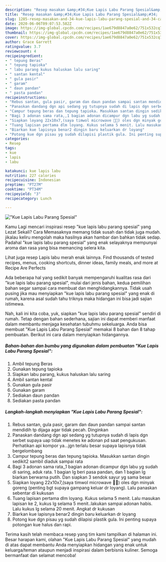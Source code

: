 ```yaml
---
description: "Resep masakan &amp;#34;Kue Lapis Labu Parang Spesial&amp;#34; | Cara Membuat &amp;#34;Kue Lapis Labu Parang Spesial&amp;#34; Yang Bikin Ngiler"
title: "Resep masakan &amp;#34;Kue Lapis Labu Parang Spesial&amp;#34; | Cara Membuat &amp;#34;Kue Lapis Labu Parang Spesial&amp;#34; Yang Bikin Ngiler"
slug: 1285-resep-masakan-and-34-kue-lapis-labu-parang-spesial-and-34-cara-membuat-and-34-kue-lapis-labu-parang-spesial-and-34-yang-bikin-ngiler
date: 2020-06-06T09:07:53.582Z
image: https://img-global.cpcdn.com/recipes/1ae679d8847a0e62/751x532cq70/kue-lapis-labu-parang-spesial-foto-resep-utama.jpg
thumbnail: https://img-global.cpcdn.com/recipes/1ae679d8847a0e62/751x532cq70/kue-lapis-labu-parang-spesial-foto-resep-utama.jpg
cover: https://img-global.cpcdn.com/recipes/1ae679d8847a0e62/751x532cq70/kue-lapis-labu-parang-spesial-foto-resep-utama.jpg
author: Grace Garrett
ratingvalue: 3.7
reviewcount: 4
recipeingredient:
- " tepung Beras"
- " tepung tapioka"
- " labu parang kukus haluskan lalu saring"
- " santan kental"
- " gula pasir"
- " garam"
- " daun pandan"
- " pasta pandan"
recipeinstructions:
- "Rebus santan, gula pasir, garam dan daun pandan sampai santan mendidih tp dijaga agar tidak pecah. Dinginkan"
- "Panaskan dandang dgn api sedang yg tutupnya sudah di lapis dgn serbet supaya uap tidak menetes ke adonan pd saat pengukusan. Perhatikan api kompor ya...jgn terlalu besar supaya lapisnya tidak bergelombang"
- "Campur tepung beras dan tepung tapioka. Masukkan santan dingin sedikit2 sambil diaduk sampai rata"
- "Bagi 3 adonan sama rata,,1 bagian adonan dicampur dgn labu yg sudah di saring, aduk rata. 1 bagian lg beri pasa pandan, dan 1 bagian lg biarkan berwarna putih. Dan siapkan 3 sendok sayur yg sama besar"
- "Siapkan loyang 22x10x7,(saya timwol microwave 🙏😂) oles dgn minyak goreng (penting bgt supaya gampang keluar dr loyang). Lalu panaskan sebentar di kukusan"
- "Tuang lapisan pertama dlm loyang. Kukus selama 5 menit. Lalu masukan lapisan ke 2, kukus lg selama 5 menit..lakukan sampai adonan habis. Lalu kukus lg selama 20 menit. Angkat dr kukusan"
- "Biarkan kue lapisnya benar2 dingin baru keluarkan dr loyang"
- "Potong kue dgn pisau yg sudah dilapisi plastik gula. Ini penting supaya potongan kue halus dan rapi."
categories:
- Resep
tags:
- kue
- lapis
- labu

katakunci: kue lapis labu 
nutrition: 227 calories
recipecuisine: Indonesian
preptime: "PT27M"
cooktime: "PT34M"
recipeyield: "3"
recipecategory: Lunch

---
```



![&#34;Kue Lapis Labu Parang Spesial&#34;](https://img-global.cpcdn.com/recipes/1ae679d8847a0e62/751x532cq70/kue-lapis-labu-parang-spesial-foto-resep-utama.jpg)

Kamu Lagi mencari inspirasi resep &#34;kue lapis labu parang spesial&#34; yang Lezat Sekali? Cara Memasaknya memang tidak susah dan tidak juga mudah. jikalau keliru mengolah maka hasilnya akan hambar dan bahkan tidak sedap. Padahal &#34;kue lapis labu parang spesial&#34; yang enak selayaknya mempunyai aroma dan rasa yang bisa memancing selera kita.

Lihat juga resep Lapis labu merah enak lainnya. Find thousands of tested recipes, menus, cooking shortcuts, dinner ideas, family meals, and more at Recipe Are Perfects

Ada beberapa hal yang sedikit banyak mempengaruhi kualitas rasa dari &#34;kue lapis labu parang spesial&#34;, mulai dari jenis bahan, kedua pemilihan bahan segar sampai cara membuat dan menghidangkannya. Tidak usah pusing jika mau menyiapkan &#34;kue lapis labu parang spesial&#34; yang enak di rumah, karena asal sudah tahu triknya maka hidangan ini bisa jadi sajian istimewa.


Nah, kali ini kita coba, yuk, siapkan &#34;kue lapis labu parang spesial&#34; sendiri di rumah. Tetap dengan bahan sederhana, sajian ini dapat memberi manfaat dalam membantu menjaga kesehatan tubuhmu sekeluarga. Anda bisa membuat &#34;Kue Lapis Labu Parang Spesial&#34; memakai 8 bahan dan 8 tahap pembuatan. Berikut ini cara dalam menyiapkan hidangannya.

<!--inarticleads1-->

##### Bahan-bahan dan bumbu yang digunakan dalam pembuatan &#34;Kue Lapis Labu Parang Spesial&#34;:

1. Ambil  tepung Beras
1. Gunakan  tepung tapioka
1. Siapkan  labu parang, kukus haluskan lalu saring
1. Ambil  santan kental
1. Gunakan  gula pasir
1. Gunakan  garam
1. Sediakan  daun pandan
1. Sediakan  pasta pandan




<!--inarticleads2-->

##### Langkah-langkah menyiapkan &#34;Kue Lapis Labu Parang Spesial&#34;:

1. Rebus santan, gula pasir, garam dan daun pandan sampai santan mendidih tp dijaga agar tidak pecah. Dinginkan
1. Panaskan dandang dgn api sedang yg tutupnya sudah di lapis dgn serbet supaya uap tidak menetes ke adonan pd saat pengukusan. Perhatikan api kompor ya...jgn terlalu besar supaya lapisnya tidak bergelombang
1. Campur tepung beras dan tepung tapioka. Masukkan santan dingin sedikit2 sambil diaduk sampai rata
1. Bagi 3 adonan sama rata,,1 bagian adonan dicampur dgn labu yg sudah di saring, aduk rata. 1 bagian lg beri pasa pandan, dan 1 bagian lg biarkan berwarna putih. Dan siapkan 3 sendok sayur yg sama besar
1. Siapkan loyang 22x10x7,(saya timwol microwave 🙏😂) oles dgn minyak goreng (penting bgt supaya gampang keluar dr loyang). Lalu panaskan sebentar di kukusan
1. Tuang lapisan pertama dlm loyang. Kukus selama 5 menit. Lalu masukan lapisan ke 2, kukus lg selama 5 menit..lakukan sampai adonan habis. Lalu kukus lg selama 20 menit. Angkat dr kukusan
1. Biarkan kue lapisnya benar2 dingin baru keluarkan dr loyang
1. Potong kue dgn pisau yg sudah dilapisi plastik gula. Ini penting supaya potongan kue halus dan rapi.




Terima kasih telah membaca resep yang tim kami tampilkan di halaman ini. Besar harapan kami, olahan &#34;Kue Lapis Labu Parang Spesial&#34; yang mudah di atas dapat membantu Anda menyiapkan hidangan yang enak untuk keluarga/teman ataupun menjadi inspirasi dalam berbisnis kuliner. Semoga bermanfaat dan selamat mencoba!
